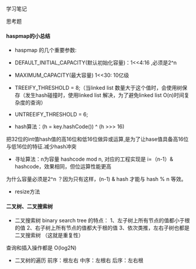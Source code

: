 学习笔记

思考题
#### haspmap的小总结
* haspmap 的几个重要参数:
 * DEFAULT_INITIAL_CAPACITY(默认初始化容量)：1<<4:16 ,必须是2^n
 * MAXIMUM_CAPACITY(最大容量) 1<<30: 10亿级
 * TREEIFY_THRESHOLD = 8;（当linked list 数量大于这个值时，会使用树保存（发生hash碰撞时，使用linked list 解决，为了避免linked list O(n)时间复杂度的查询）
 * UNTREEIFY_THRESHOLD = 6;


* hash算法：(h = key.hashCode()) ^ (h >>> 16)

把32位的int值hash值的高16位和低16位做异或运算,是为了让hase值具备高16位与低16位的特征.减少hash冲突

* 寻址算法：n为容量
hashcode mod n,  对应的工程实现是 i=（n-1）& hashcode，效果相同，但位运算性能更高 

为什么容量必须是2^n ？因为只有这样，(n-1) & hash 才能与 hash % n 等效。

* resize方法



#### 二叉树、二叉搜索树

* 二叉搜索树 binary search tree 的特点：
1、左子树上所有节点的值都小于根的值
2、右子树上所有节点的值都大于根的值
3、依次类推，左右子树也都是二叉搜索树 （这就是重复性）

查询和插入操作都是 O(log2N)

* 二叉树的遍历 
前序：根左右
中序：左根右
后序：左右根




